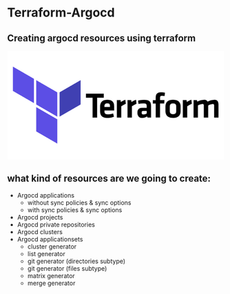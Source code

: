 # Terraform-Argocd
## Creating argocd resources using terraform

![Terraform Image](terraform.png)

## what kind of resources are we going to create:
- Argocd applications
   - without sync policies & sync options
   - with sync policies & sync options
- Argocd projects
- Argocd private repositories
- Argocd clusters
- Argocd applicationsets
   - cluster generator
   - list generator
   - git generator (directories subtype)
   - git generator (files subtype)
   - matrix generator
   - merge generator
